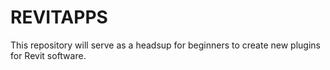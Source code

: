 # REVITAPPS
This repository will serve as a headsup for beginners to create new plugins for Revit software.
